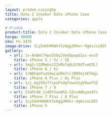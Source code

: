 ```yaml
---
layout: produk-casinghp
title: Dota 2 Invoker Dota iPhone Case
categories: apple

# Produk
product-title: Dota 2 Invoker Dota iPhone Case
harga: 90000
sku: hn-3475
image-drive: 1LyS4mhM6WhY3zHgg2M4xr-HgmissL8Ol
gallery:
  - url: 1x-AnBmCT4poSSOy2VeX6popb1vi-escO
    title: iPhone 5 / 5s / SE
  - url: 1mq2-tZdMwhoJJZxMofqbL8J8dTveU3Ll
    title: iPhone 6 / 6s
  - url: 1rW0UqeFsa5mwiuU0m7srJNR9ejXETmgi
    title: iPhone 6 Plus / 6s Plus
  - url: 1zj_mg2OXn7YipuPsUqfvwn41gV8wxFSZ
    title: iPhone 7 / 8
  - url: 13aOt4W_1id8YVavWSS-S3csAAGyos8fz
    title: iPhone 7 Plus / 8 Plus
  - url: 1LyS4mhM6WhY3zHgg2M4xr-HgmissL8Ol
    title: iPhone X
---
```

